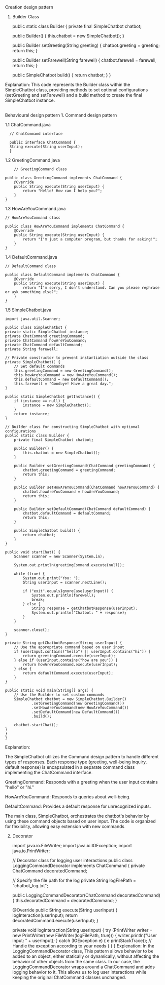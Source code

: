 Creation design pattern
1. Builder Class


      public static class Builder {
      private final SimpleChatbot chatbot;

      public Builder() {
      this.chatbot = new SimpleChatbot();
      }

      public Builder setGreeting(String greeting) {
      chatbot.greeting = greeting;
      return this;
      }

      public Builder setFarewell(String farewell) {
      chatbot.farewell = farewell;
      return this;
      }

      public SimpleChatbot build() {
      return chatbot;
      }
      }

Explanation:
This code represents the Builder class within the SimpleChatbot class, providing methods to set optional configurations (setGreeting and setFarewell) and a build method to create the final SimpleChatbot instance.

<br>
Behavioural design pattern
1.  Command design pattern

   1.1 ChatCommand.java
   
   
      // ChatCommand interface

      public interface ChatCommand {
      String execute(String userInput);
      }

   1.2 GreetingCommand.java

        // GreetingCommand class

    public class GreetingCommand implements ChatCommand {
        @Override
        public String execute(String userInput) {
            return "Hello! How can I help you?";
        }
    }



1.3 HowAreYouCommand.java


    // HowAreYouCommand class
    
    public class HowAreYouCommand implements ChatCommand {
        @Override
        public String execute(String userInput) {
            return "I'm just a computer program, but thanks for asking!";
        }
    }

1.4 DefaultCommand.java


    // DefaultCommand class

    public class DefaultCommand implements ChatCommand {
        @Override
        public String execute(String userInput) {
            return "I'm sorry, I don't understand. Can you please rephrase or ask something else?";
        }
    }

1.5 SimpleChatbot.java

    import java.util.Scanner;
    
    public class SimpleChatbot {
    private static SimpleChatbot instance;
    private ChatCommand greetingCommand;
    private ChatCommand howAreYouCommand;
    private ChatCommand defaultCommand;
    private String farewell;

    // Private constructor to prevent instantiation outside the class
    private SimpleChatbot() {
        // Set default commands
        this.greetingCommand = new GreetingCommand();
        this.howAreYouCommand = new HowAreYouCommand();
        this.defaultCommand = new DefaultCommand();
        this.farewell = "Goodbye! Have a great day.";
    }

    public static SimpleChatbot getInstance() {
        if (instance == null) {
            instance = new SimpleChatbot();
        }
        return instance;
    }

    // Builder class for constructing SimpleChatbot with optional configurations
    public static class Builder {
        private final SimpleChatbot chatbot;

        public Builder() {
            this.chatbot = new SimpleChatbot();
        }

        public Builder setGreetingCommand(ChatCommand greetingCommand) {
            chatbot.greetingCommand = greetingCommand;
            return this;
        }

        public Builder setHowAreYouCommand(ChatCommand howAreYouCommand) {
            chatbot.howAreYouCommand = howAreYouCommand;
            return this;
        }

        public Builder setDefaultCommand(ChatCommand defaultCommand) {
            chatbot.defaultCommand = defaultCommand;
            return this;
        }

        public SimpleChatbot build() {
            return chatbot;
        }
    }

    public void startChat() {
        Scanner scanner = new Scanner(System.in);

        System.out.println(greetingCommand.execute(null));

        while (true) {
            System.out.print("You: ");
            String userInput = scanner.nextLine();

            if ("exit".equalsIgnoreCase(userInput)) {
                System.out.println(farewell);
                break;
            } else {
                String response = getChatbotResponse(userInput);
                System.out.println("Chatbot: " + response);
            }
        }

        scanner.close();
    }

    private String getChatbotResponse(String userInput) {
        // Use the appropriate command based on user input
        if (userInput.contains("hello") || userInput.contains("hi")) {
            return greetingCommand.execute(userInput);
        } else if (userInput.contains("how are you")) {
            return howAreYouCommand.execute(userInput);
        } else {
            return defaultCommand.execute(userInput);
        }
    }

    public static void main(String[] args) {
        // Use the Builder to set custom commands
        SimpleChatbot chatbot = new SimpleChatbot.Builder()
                .setGreetingCommand(new GreetingCommand())
                .setHowAreYouCommand(new HowAreYouCommand())
                .setDefaultCommand(new DefaultCommand())
                .build();

        chatbot.startChat();
    }
    }
    }

Explanation:

The SimpleChatbot utilizes the Command design pattern to handle different types of responses. Each response type (greeting, well-being inquiry, default response) is encapsulated in a separate command class implementing the ChatCommand interface.

GreetingCommand: Responds with a greeting when the user input contains "hello" or "hi."

HowAreYouCommand: Responds to queries about well-being.

DefaultCommand: Provides a default response for unrecognized inputs.

The main class, SimpleChatbot, orchestrates the chatbot's behavior by using these command objects based on user input. The code is organized for flexibility, allowing easy extension with new commands.


2. Decorator 


    import java.io.FileWriter; 
    import java.io.IOException;
    import java.io.PrintWriter;

    // Decorator class for logging user interactions
    public class LoggingCommandDecorator implements ChatCommand {
    private ChatCommand decoratedCommand;

    // Specify the file path for the log
    private String logFilePath = "chatbot_log.txt";

    public LoggingCommandDecorator(ChatCommand decoratedCommand) {
        this.decoratedCommand = decoratedCommand;
    }

    @Override
    public String execute(String userInput) {
        logInteraction(userInput);
        return decoratedCommand.execute(userInput);
    }

    private void logInteraction(String userInput) {
        try (PrintWriter writer = new PrintWriter(new FileWriter(logFilePath, true))) {
            writer.println("User input: " + userInput);
        } catch (IOException e) {
            e.printStackTrace(); // Handle the exception according to your needs
        }
    }
    }
Explenation:
In the LoggingCommandDecorator class, 
This pattern allows behavior to be added to an object, 
either statically or dynamically, without affecting the behavior
of other objects from the same class. In our case, the LoggingCommandDecorator wraps 
around a ChatCommand and adds logging behavior to it. This allows us to log user interactions
while keeping the original ChatCommand classes unchanged.